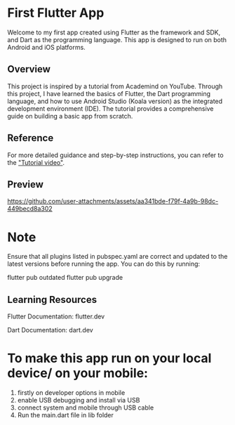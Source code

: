 # First Flutter App
Welcome to my first app created using Flutter as the framework and SDK, and Dart as the programming language. This app is designed to run on both Android and iOS platforms.

## Overview
This project is inspired by a tutorial from Academind on YouTube. Through this project, I have learned the basics of Flutter, the Dart programming language, and how to use Android Studio (Koala version) as the integrated development environment (IDE). The tutorial provides a comprehensive guide on building a basic app from scratch.

## Reference
For more detailed guidance and step-by-step instructions, you can refer to the ["Tutorial video"](https://www.youtube.com/watch?v=x0uinJvhNxI&t=10636s).

## Preview
https://github.com/user-attachments/assets/aa341bde-f79f-4a9b-98dc-449becd8a302




# Note
Ensure that all plugins listed in pubspec.yaml are correct and updated to the latest versions before running the app. You can do this by running:

flutter pub outdated
flutter pub upgrade


## Learning Resources
Flutter Documentation: flutter.dev

Dart Documentation: dart.dev


# To make this app run on your local device/ on your mobile:
1. firstly on developer options in mobile
2. enable USB debugging and install via USB
3. connect system and mobile through USB cable
4. Run the main.dart file in lib folder
